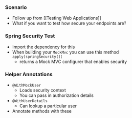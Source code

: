 ### Scenario
- Follow up from [[Testing Web Applications]]
- What if you want to test how secure your endpoints are?
### Spring Security Test
- Import the dependency for this
- When building your `MockMvc` you can use this method `apply(springSecurity())` 
	- returns a Mock MVC configurer that enables security
### Helper Annotations
* `@WithMockUser`
	* Loads security context
	* You can pass in authorization details
* `@WithUserDetails`
	* Can lookup a particular user
* Annotate methods with these